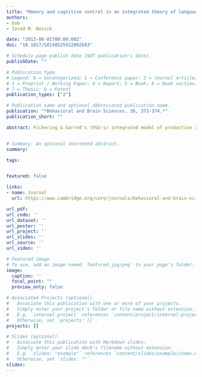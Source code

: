 ```yaml
---
title: "Memory and cognitive control in an integrated theory of language processing"
authors:
- bob
- Jared M. Novick 

date: "2013-08-01T00:00:00Z"
doi: "10.1017/S0140525X12002683"

# Schedule page publish date (NOT publication's date).
publishDate: ""

# Publication type.
# Legend: 0 = Uncategorized; 1 = Conference paper; 2 = Journal article;
# 3 = Preprint / Working Paper; 4 = Report; 5 = Book; 6 = Book section;
# 7 = Thesis; 8 = Patent
publication_types: ["2"]

# Publication name and optional abbreviated publication name.
publication: "*Behavioral and Brain Sciences, 36, 373-374.*"
publication_short: ""

abstract: Pickering & Garrod's (P&G's) integrated model of production and comprehension includes no explicit role for nonlinguistic cognitive processes. Yet, how domain-general cognitive functions contribute to language processing has become clearer with well-specified theories and supporting data. We therefore believe that their account can benefit by incorporating functions like working memory and cognitive control into a unified model of language processing.


# Summary. An optional shortened abstract.
summary:

tags:


featured: false

links:
- name: Journal
  url: https://www.cambridge.org/core/journals/behavioral-and-brain-sciences/article/memory-and-cognitive-control-in-an-integrated-theory-of-language-processing/E5187D496EE5EAA8CEBFB0770ADE8E0E

url_pdf:
url_code: ''
url_dataset: ''
url_poster: ''
url_project: ''
url_slides: ''
url_source: ''
url_video: ''

# Featured image
# To use, add an image named `featured.jpg/png` to your page's folder. 
image:
  caption: ''
  focal_point: ""
  preview_only: false

# Associated Projects (optional).
#   Associate this publication with one or more of your projects.
#   Simply enter your project's folder or file name without extension.
#   E.g. `internal-project` references `content/project/internal-project/index.md`.
#   Otherwise, set `projects: []`.
projects: []

# Slides (optional).
#   Associate this publication with Markdown slides.
#   Simply enter your slide deck's filename without extension.
#   E.g. `slides: "example"` references `content/slides/example/index.md`.
#   Otherwise, set `slides: ""`.
slides:
---
```


